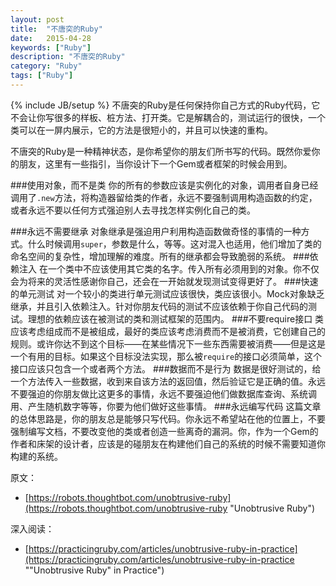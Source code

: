```yaml
---
layout: post
title:  "不唐突的Ruby"
date:   2015-04-28
keywords: ["Ruby"]
description: "不唐突的Ruby"
category: "Ruby"
tags: ["Ruby"]
---
```

{% include JB/setup %}
不唐突的Ruby是任何保持你自己方式的Ruby代码，它不会让你写很多的样板、桩方法、打开类。它是解耦合的，测试运行的很快，一个类可以在一屏内展示，它的方法是很短小的，并且可以快速的重构。

不唐突的Ruby是一种精神状态，是你希望你的朋友们所书写的代码。既然你爱你的朋友，这里有一些指引，当你设计下一个Gem或者框架的时候会用到。

###使用对象，而不是类
你的所有的参数应该是实例化的对象，调用者自身已经调用了`.new`方法，将构造器留给类的作者，永远不要强制调用构造函数的约定，或者永远不要以任何方式强迫别人去寻找怎样实例化自己的类。

###永远不需要继承
对象继承是强迫用户利用构造函数做奇怪的事情的一种方式。什么时候调用`super`，参数是什么，等等。这对混入也适用，他们增加了类的命名空间的复杂性，增加理解的难度。所有的继承都会导致脆弱的系统。
###依赖注入
在一个类中不应该使用其它类的名字。传入所有必须用到的对象。你不仅会为将来的灵活性感谢你自己，还会在一开始就发现测试变得更好了。
###快速的单元测试
对一个较小的类进行单元测试应该很快，类应该很小。Mock对象缺乏继承，并且引入依赖注入。针对你朋友代码的测试不应该依赖于你自己代码的测试。理想的依赖应该在被测试的类和测试框架的范围内。
###不要require接口
类应该考虑组成而不是被组成，最好的类应该考虑消费而不是被消费，它创建自己的规则。或许你达不到这个目标——在某些情况下一些东西需要被消费——但是这是一个有用的目标。如果这个目标没法实现，那么被`require`的接口必须简单，这个接口应该只包含一个或者两个方法。
###数据而不是行为
数据是很好测试的，给一个方法传入一些数据，收到来自该方法的返回值，然后验证它是正确的值。永远不要强迫的你朋友做比这更多的事情，永远不要强迫他们做数据库查询、系统调用、产生随机数字等等，你要为他们做好这些事情。
###永远编写代码
这篇文章的总体思路是，你的朋友总是能够只写代码。你永远不希望站在他的位置上，不要强制编写文档，不要改变他的类或者创造一些离奇的漏洞。你，作为一个Gem的作者和床架的设计者，应该是的碰朋友在构建他们自己的系统的时候不需要知道你构建的系统。

原文：

- [https://robots.thoughtbot.com/unobtrusive-ruby](https://robots.thoughtbot.com/unobtrusive-ruby "Unobtrusive Ruby")

深入阅读：

- [https://practicingruby.com/articles/unobtrusive-ruby-in-practice](https://practicingruby.com/articles/unobtrusive-ruby-in-practice ""Unobtrusive Ruby" in Practice")
